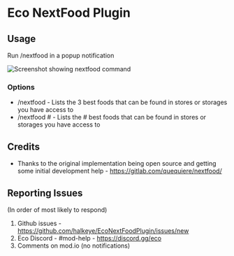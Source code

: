 # Eco NextFood Plugin

## Usage

Run /nextfood in a popup notification

![Screenshot showing nextfood command](https://thumb.modcdn.io/mods/cfd4/574190/thumb_1020x2000/unknown.png)

### Options

* /nextfood - Lists the 3 best foods that can be found in stores or storages you have access to
* /nextfood # - Lists the # best foods that can be found in stores or storages you have access to

## Credits

* Thanks to the original implementation being open source and getting some initial development help - https://gitlab.com/quequiere/nextfood/

## Reporting Issues

(In order of most likely to respond)

1) Github issues - https://github.com/halkeye/EcoNextFoodPlugin/issues/new
2) Eco Discord - #mod-help - https://discord.gg/eco
3) Comments on mod.io (no notifications)

